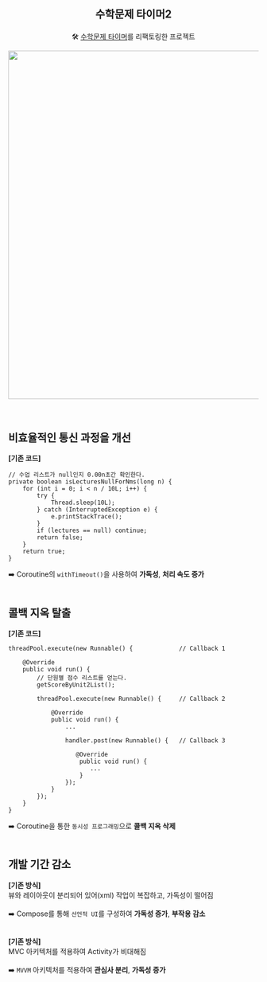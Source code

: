 ## <p align="center">수학문제 타이머2</p>
<p align="center">🛠︎ <a href="https://github.com/haechan29/Problem-Timer">수학문제 타이머</a>를 리팩토링한 프로젝트</p>
<p align="center"><img src="https://github.com/haechan29/Problem-Timer-2/assets/63138511/d92c82d7-5553-4062-b6cf-cdd307f34f9a" width=700></p>
<br/>

## 비효율적인 통신 과정을 개선

__[기존 코드]__
```
// 수업 리스트가 null인지 0.00n초간 확인한다.
private boolean isLecturesNullForNms(long n) {
    for (int i = 0; i < n / 10L; i++) {
        try {
            Thread.sleep(10L);
        } catch (InterruptedException e) {
            e.printStackTrace();
        }
        if (lectures == null) continue;
        return false;
    }
    return true;
}
```
➡️ Coroutine의 ``withTimeout()``을 사용하여 __가독성__, __처리 속도 증가__ <br/><br/>

## 콜백 지옥 탈출

__[기존 코드]__
```
threadPool.execute(new Runnable() {             // Callback 1

    @Override
    public void run() {
        // 단원별 점수 리스트를 얻는다.
        getScoreByUnit2List();
      
        threadPool.execute(new Runnable() {     // Callback 2

            @Override
            public void run() {
                ...

                handler.post(new Runnable() {   // Callback 3

                   @Override
                    public void run() {
                       ...
                    }
                });
            }
        });
    }
}
```
➡️ Coroutine을 통한 ``동시성 프로그래밍``으로 __콜백 지옥 삭제__ <br/><br/>

## 개발 기간 감소

__[기존 방식]__ <br/>
뷰와 레이아웃이 분리되어 있어(xml) 작업이 복잡하고, 가독성이 떨어짐<br/><br/>
➡️ Compose를 통해 ``선언적 UI``를 구성하여 __가독성 증가__, __부작용 감소__ <br/><br/>

__[기존 방식]__ <br/>
MVC 아키텍처를 적용하여 Activity가 비대해짐<br/><br/>
➡️ ``MVVM`` 아키텍처를 적용하여 __관심사 분리__, __가독성 증가__ <br/><br/>
